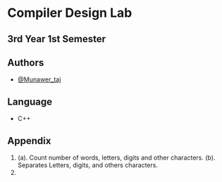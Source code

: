 # Compiler Design Lab
## 3rd Year 1st Semester

## Authors

- [@Munawer_taj](https://https://github.com/Munawertaj)

## Language

- C++

## Appendix

1. (a). Count number of words, letters, digits and other characters.
   (b). Separates Letters, digits, and others characters.
2.
